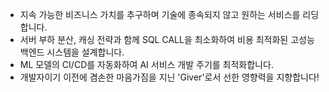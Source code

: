 - 지속 가능한 비즈니스 가치를 추구하며 기술에 종속되지 않고 원하는 서비스를 리딩합니다.
- 서버 부하 분산, 캐싱 전략과 함께 SQL CALL을 최소화하여 비용 최적화된 고성능 백엔드 시스템을 설계합니다.
- ML 모델의 CI/CD를 자동화하여 AI 서비스 개발 주기를 최적화합니다.
- 개발자이기 이전에 겸손한 마음가짐을 지닌 'Giver'로서 선한 영향력을 지향합니다!
